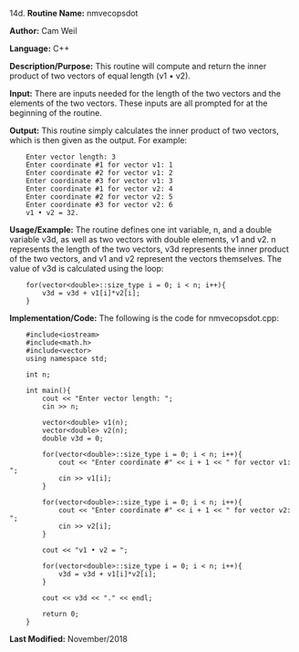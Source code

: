 14d. **Routine Name:**           nmvecopsdot

   **Author:** Cam Weil

   **Language:** C++

   **Description/Purpose:** This routine will compute and return the inner product of two vectors of equal length (v1 • v2).
   
   **Input:** There are inputs needed for the length of the two vectors and the elements of the two vectors. These inputs are all prompted for at the beginning of the routine.

   **Output:** This routine simply calculates the inner product of two vectors, which is then given as the output. For example:
   
        Enter vector length: 3
        Enter coordinate #1 for vector v1: 1
        Enter coordinate #2 for vector v1: 2
        Enter coordinate #3 for vector v1: 3
        Enter coordinate #1 for vector v2: 4
        Enter coordinate #2 for vector v2: 5
        Enter coordinate #3 for vector v2: 6
        v1 • v2 = 32.

   **Usage/Example:** The routine defines one int variable, n, and a double variable v3d, as well as two vectors with double elements, v1 and v2. n represents the length of the two vectors, v3d represents the inner product of the two vectors, and v1 and v2 represent the vectors themselves. The value of v3d is calculated using the loop:
   
        for(vector<double>::size_type i = 0; i < n; i++){
            v3d = v3d + v1[i]*v2[i];
        }

   **Implementation/Code:** The following is the code for nmvecopsdot.cpp:

        #include<iostream>
        #include<math.h>
        #include<vector>
        using namespace std;

        int n;

        int main(){
            cout << "Enter vector length: ";
            cin >> n;

            vector<double> v1(n);
            vector<double> v2(n);
            double v3d = 0;

            for(vector<double>::size_type i = 0; i < n; i++){
                cout << "Enter coordinate #" << i + 1 << " for vector v1: ";
                cin >> v1[i];
            }

            for(vector<double>::size_type i = 0; i < n; i++){
                cout << "Enter coordinate #" << i + 1 << " for vector v2: ";
                cin >> v2[i];
            }

            cout << "v1 • v2 = ";

            for(vector<double>::size_type i = 0; i < n; i++){
                v3d = v3d + v1[i]*v2[i];
            }

            cout << v3d << "." << endl;

            return 0;
        }

   **Last Modified:** November/2018
